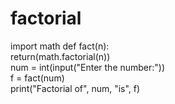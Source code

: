 # factorial
import math 
def fact(n):       
return(math.factorial(n))     
num = int(input("Enter the number:"))   
f = fact(num)   
print("Factorial of", num, "is", f)  
